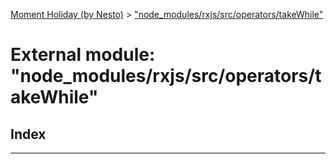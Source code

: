 [Moment Holiday (by Nesto)](../README.md) > ["node_modules/rxjs/src/operators/takeWhile"](../modules/_node_modules_rxjs_src_operators_takewhile_.md)

# External module: "node_modules/rxjs/src/operators/takeWhile"

## Index

---

